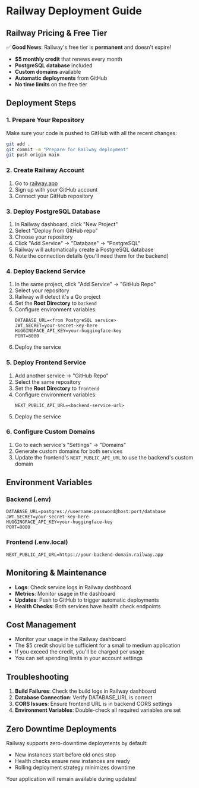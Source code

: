 # Railway Deployment Guide

## Railway Pricing & Free Tier

✅ **Good News**: Railway's free tier is **permanent** and doesn't expire!

- **$5 monthly credit** that renews every month
- **PostgreSQL database** included
- **Custom domains** available
- **Automatic deployments** from GitHub
- **No time limits** on the free tier

## Deployment Steps

### 1. Prepare Your Repository

Make sure your code is pushed to GitHub with all the recent changes:

```bash
git add .
git commit -m "Prepare for Railway deployment"
git push origin main
```

### 2. Create Railway Account

1. Go to [railway.app](https://railway.app)
2. Sign up with your GitHub account
3. Connect your GitHub repository

### 3. Deploy PostgreSQL Database

1. In Railway dashboard, click "New Project"
2. Select "Deploy from GitHub repo"
3. Choose your repository
4. Click "Add Service" → "Database" → "PostgreSQL"
5. Railway will automatically create a PostgreSQL database
6. Note the connection details (you'll need them for the backend)

### 4. Deploy Backend Service

1. In the same project, click "Add Service" → "GitHub Repo"
2. Select your repository
3. Railway will detect it's a Go project
4. Set the **Root Directory** to `backend`
5. Configure environment variables:
   ```
   DATABASE_URL=<from PostgreSQL service>
   JWT_SECRET=your-secret-key-here
   HUGGINGFACE_API_KEY=your-huggingface-key
   PORT=8080
   ```
6. Deploy the service

### 5. Deploy Frontend Service

1. Add another service → "GitHub Repo"
2. Select the same repository
3. Set the **Root Directory** to `frontend`
4. Configure environment variables:
   ```
   NEXT_PUBLIC_API_URL=<backend-service-url>
   ```
5. Deploy the service

### 6. Configure Custom Domains

1. Go to each service's "Settings" → "Domains"
2. Generate custom domains for both services
3. Update the frontend's `NEXT_PUBLIC_API_URL` to use the backend's custom domain

## Environment Variables

### Backend (.env)

```
DATABASE_URL=postgres://username:password@host:port/database
JWT_SECRET=your-secret-key-here
HUGGINGFACE_API_KEY=your-huggingface-key
PORT=8080
```

### Frontend (.env.local)

```
NEXT_PUBLIC_API_URL=https://your-backend-domain.railway.app
```

## Monitoring & Maintenance

- **Logs**: Check service logs in Railway dashboard
- **Metrics**: Monitor usage in the dashboard
- **Updates**: Push to GitHub to trigger automatic deployments
- **Health Checks**: Both services have health check endpoints

## Cost Management

- Monitor your usage in the Railway dashboard
- The $5 credit should be sufficient for a small to medium application
- If you exceed the credit, you'll be charged per usage
- You can set spending limits in your account settings

## Troubleshooting

1. **Build Failures**: Check the build logs in Railway dashboard
2. **Database Connection**: Verify DATABASE_URL is correct
3. **CORS Issues**: Ensure frontend URL is in backend CORS settings
4. **Environment Variables**: Double-check all required variables are set

## Zero Downtime Deployments

Railway supports zero-downtime deployments by default:

- New instances start before old ones stop
- Health checks ensure new instances are ready
- Rolling deployment strategy minimizes downtime

Your application will remain available during updates!
